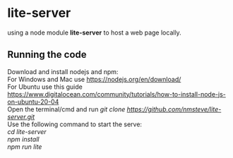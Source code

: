 # lite-server

using a node module **lite-server** to host a web page locally.

## Running the code
Download and install nodejs and npm:<br/>
For Windows and Mac use https://nodejs.org/en/download/ <br/>
For Ubuntu use this guide https://www.digitalocean.com/community/tutorials/how-to-install-node-js-on-ubuntu-20-04 <br/>
Open the terminal/cmd and run *git clone https://github.com/nmsteve/lite-server.git* <br/>
Use the following command to start the serve: <br/>
*cd lite-server* <br/>
*npm install* <br/>
*npm run lite*
